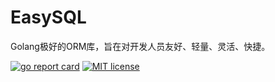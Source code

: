 # EasySQL

Golang极好的ORM库，旨在对开发人员友好、轻量、灵活、快捷。

[![go report card](https://goreportcard.com/badge/github.com/hackerfj/easysql "go report card")](https://goreportcard.com/report/github.com/hackerfj/easysql)
[![MIT license](https://img.shields.io/badge/license-MIT-brightgreen.svg)](https://opensource.org/licenses/MIT)